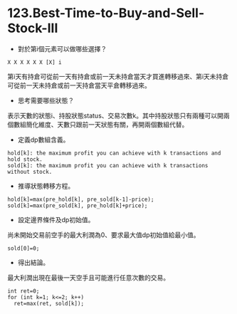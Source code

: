 # 123.Best-Time-to-Buy-and-Sell-Stock-III

- 對於第i個元素可以做哪些選擇？

```
X X X X X X [X] i
```

第i天有持倉可從前一天有持倉或前一天未持倉當天才買進轉移過來、第i天未持倉可從前一天未持倉或前一天持倉當天平倉轉移過來。

- 思考需要哪些狀態？

表示天數的狀態i、持股狀態status、交易次數k。其中持股狀態只有兩種可以開兩個數組簡化維度、天數只跟前一天狀態有關，再開兩個數組代替。

- 定義dp數組含義。

```
hold[k]: the maximum profit you can achieve with k transactions and hold stock.
sold[k]: the maximum profit you can achieve with k transactions without stock.
```

- 推導狀態轉移方程。

```
hold[k]=max(pre_hold[k], pre_sold[k-1]-price);
sold[k]=max(pre_sold[k], pre_hold[k]+price);
```

- 設定邊界條件及dp初始值。

尚未開始交易前空手的最大利潤為0、要求最大值dp初始值給最小值。

```
sold[0]=0;
```

- 得出結論。

最大利潤出現在最後一天空手且可能進行任意次數的交易。

```
int ret=0;
for (int k=1; k<=2; k++)
  ret=max(ret, sold[k]);
```
